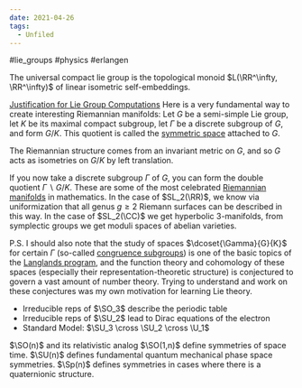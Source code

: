 ```yaml
---
date: 2021-04-26
tags: 
  - Unfiled
---
```


#lie_groups #physics #erlangen

The universal compact lie group is the topological monoid $L(\RR^\infty, \RR^\infty)$ of linear isometric self-embeddings.

[Justification for Lie Group Computations](https://en.wikipedia.org/wiki/Fundamental_group#Lie_groups)
Here is a very fundamental way to create interesting Riemannian manifolds: Let $G$ be a semi-simple Lie group, let $K$ be its maximal compact subgroup, let $\Gamma$ be a discrete subgroup of $G$, and form $G/K$. This quotient is called the [symmetric space](../Unsorted/symmetric%20space.md) attached to $G$.

The Riemannian structure comes from an invariant metric on $G$, and so $G$ acts as isometries on $G/K$ by left translation.

If you now take a discrete subgroup $\Gamma$ of $G$, you can form the double quotient $\Gamma∖G/K$. These are some of the most celebrated [Riemannian manifolds](Riemannian%20manifolds) in mathematics. In the case of $SL_2(\RR)$, we know via uniformization that all genus $g\geq2$ Riemann surfaces can be described in this way. In the case of $SL_2(\CC)$ we get hyperbolic 3-manifolds, from symplectic groups we get moduli spaces of abelian varieties.

P.S. I should also note that the study of spaces $\dcoset{\Gamma}{G}{K}$ for certain $\Gamma$ (so-called [congruence subgroups](congruence%20subgroups)) is one of the basic topics of the [Langlands program](Langlands%20program), and the function theory and cohomology of these spaces (especially their representation-theoretic structure) is conjectured to govern a vast amount of number theory. Trying to understand and work on these conjectures was my own motivation for learning Lie theory.



- Irreducible reps of $\SO_3$ describe the periodic table
- Irreducible reps of $\SU_2$ lead to Dirac equations of the electron
- Standard Model: $\SU_3 \cross \SU_2 \cross \U_1$

$\SO(n)$ and its relativistic analog $\SO(1,n)$ define symmetries of space time. $\SU(n)$ defines fundamental quantum mechanical phase space symmetries. $\Sp(n)$ defines symmetries in cases where there is a quaternionic structure.
